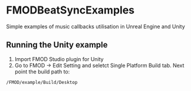 # FMODBeatSyncExamples

Simple examples of music callbacks utilisation in Unreal Engine and Unity

## Running the Unity example

1. Import FMOD Studio plugin for Unity
2. Go to FMOD -> Edit Setting and seletct Single Platform Build tab. Next point the build path to:
```
/FMOD/example/Build/Desktop
```
